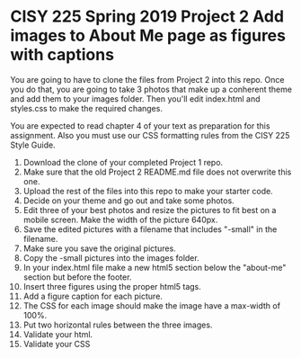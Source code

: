 # CISY 225 Spring 2019 Project 2 Add images to About Me page as figures with captions

You are going to have to clone the files from Project 2 into this repo. Once you do that, you are going to take 3 photos that make up a conherent theme and add them to your images folder. Then you'll edit index.html and styles.css to make the required changes. 

You are expected to read chapter 4 of your text as preparation for this assignment. Also you must use our CSS formatting rules from the CISY 225 Style Guide.

1. Download the clone of your completed Project 1 repo.
2. Make sure that the old Project 2 README.md file does not overwrite this one. 
3. Upload the rest of the files into this repo to make your starter code. 
4. Decide on your theme and go out and take some photos.
5. Edit three of your best photos and resize the pictures to fit best on a mobile screen. Make the width of the picture 640px.
6. Save the edited pictures with a filename that includes "-small" in the filename.
7. Make sure you save the original pictures.
8. Copy the -small pictures into the images folder.
9. In your index.html file make a new html5 section below the "about-me" section but before the footer.
10. Insert three figures using the proper html5 tags.
11. Add a figure caption for each picture. 
12. The CSS for each image should make the image have a max-width of 100%. 
13. Put two horizontal rules between the three images.
14. Validate your html.
15. Validate your CSS
